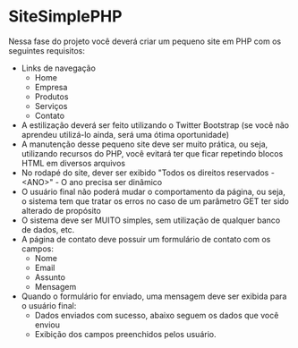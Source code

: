 SiteSimplePHP
=============
Nessa fase do projeto você deverá criar um pequeno site em PHP com os seguintes requisitos:  

- Links de navegação 
  * Home 
  * Empresa 
  * Produtos 
  * Serviços 
  * Contato 
- A estilização deverá ser feito utilizando o Twitter Bootstrap (se você não aprendeu utilizá-lo ainda, será uma ótima oportunidade) 
- A manutenção desse pequeno site deve ser muito prática, ou seja, utilizando recursos do PHP, você evitará ter que ficar repetindo blocos HTML em diversos arquivos 
- No rodapé do site, dever ser exibido "Todos os direitos reservados - &lt;ANO>" - O ano precisa ser dinâmico 
- O usuário final não poderá mudar o comportamento da página, ou seja, o sistema tem que tratar os erros no caso de um parâmetro GET ter sido alterado de propósito 
- O sistema deve ser MUITO simples, sem utilização de qualquer banco de dados, etc. 
- A página de contato deve possuir um formulário de contato com os campos: 
  - Nome 
  - Email 
  - Assunto 
  - Mensagem 
- Quando o formulário for enviado, uma mensagem deve ser exibida para o usuário final: 
  - Dados enviados com sucesso, abaixo seguem os dados que você enviou 
  - Exibição dos campos preenchidos pelos usuário.

